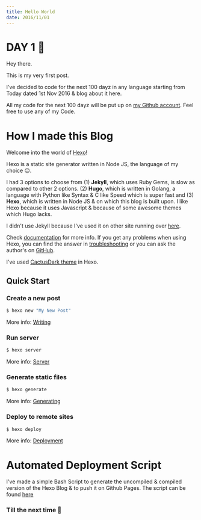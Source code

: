 ```yaml
---
title: Hello World
date: 2016/11/01
---
```


# DAY 1 👾 

Hey there. 

This is my very first post. 

I've decided to code for the next 100 dayz in any language starting from Today dated 1st Nov 2016 & blog about it here. 

All my code for the next 100 dayz will be put up on [my Github account](https://github.com/deadcoder0904). Feel free to use any of my Code. 

# How I made this Blog

Welcome into the world of [Hexo](https://hexo.io/)! 

Hexo is a static site generator written in Node JS, the language of my choice :wink:. 

I had 3 options to choose from 
(1) **Jekyll**, which uses Ruby Gems, is slow as compared to other 2 options. 
(2) **Hugo**, which is written in Golang, a language with Python like Syntax & C like Speed which is super fast 
and
(3) **Hexo**, which is written in Node JS & on which this blog is built upon. I like Hexo because it uses Javascript & because of some awesome themes which Hugo lacks.

I didn't use Jekyll because I've used it on other site running over [here](https://deadcoder0904.github.io/).

Check [documentation](https://hexo.io/docs/) for more info. If you get any problems when using Hexo, you can find the answer in [troubleshooting](https://hexo.io/docs/troubleshooting.html) or 
you can ask the author's on [GitHub](https://github.com/hexojs/hexo/issues).

I've used [CactusDark theme](https://github.com/probberechts/cactus-dark/) in Hexo.

## Quick Start

### Create a new post

``` bash
$ hexo new "My New Post"
```

More info: [Writing](https://hexo.io/docs/writing.html)

### Run server

``` bash
$ hexo server
```

More info: [Server](https://hexo.io/docs/server.html)

### Generate static files

``` bash
$ hexo generate
```

More info: [Generating](https://hexo.io/docs/generating.html)

### Deploy to remote sites

``` bash
$ hexo deploy
```

More info: [Deployment](https://hexo.io/docs/deployment.html)

# Automated Deployment Script 

I've made a simple Bash Script to generate the uncompiled & compiled version of the Hexo Blog & to push it on Github Pages. The script can be found [here](https://github.com/deadcoder0904/personal-bash-scripts/blob/master/runHexoAndPush2Github.sh)

### Till the next time 👻